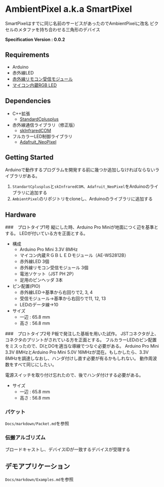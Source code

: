 # AmbientPixel a.k.a SmartPixel
SmartPixelはすでに同じ名前のサービスがあったのでAmbientPixelに改名
ピクセルのメタファを持ち合わせる三角形のデバイス

**Specification Version : 0.0.2**

## Requirements

- Arduino
- 赤外線LED
- [赤外線リモコン受信モジュール](http://akizukidenshi.com/catalog/g/gI-00622/)
- [マイコン内蔵RGB LED](http://akizukidenshi.com/catalog/g/gM-08414/)

## Dependencies

- C++拡張
	- [StandardCplusplus](https://github.com/0x0c/StandardCplusplus)
- 赤外線通信ライブラリ（修正版）
	- [skInfraredCOM](https://github.com/0x0c/skInfraredCOM)
- フルカラーLED制御ライブラリ
	- [Adafruit_NeoPixel](https://github.com/adafruit/Adafruit_NeoPixel)
	
## Getting Started

Arduinoで動作するプログラムを開発する前に幾つか追加しなければならないライブラリがある。

1. `StandartCplusplus`と`skInfraredCOM`、`Adafruit_NeoPixel`をArduinoのライブラリに追加する
2. `AmbientPixel`のリポジトリをcloneし、Arduinoのライブラリに追加する

## Hardware
###　プロトタイプ1号
縦にした時、Arduino Pro Miniが地面につく辺を基準とする。
LEDが付いている方を正面とする。

- 構成
	- Arduino Pro Mini 3.3V 8MHz
	- マイコン内蔵ＲＧＢＬＥＤモジュール（AE-WS2812B）
	- 赤外線LED 3個
	- 赤外線リモコン受信モジュール 3個
	- 電池ソケット（JST PH 2P）
	- 足用のピンヘッダ 3本
- ピン配置(PIO)
	- 赤外線LED→基準から右回りで2, 3, 4
	- 受信モジュール→基準から右回りで11, 12, 13
	- LEDのデータ線→10
- サイズ
	- 一辺 : 65.8 mm
	- 高さ : 56.8 mm
	
###　プロトタイプ2号
P板で発注した基板を用いた試作。
JSTコネクタが上、コネクタのプリントがされている方を正面とする。
フルカラーLEDのピン配置をミスったので、DIとDOを適当な導線でつなぐ必要がある。
Arduino Pro Mini 3.3V 8MHzとArduino Pro Mini 5.0V 16MHzが混在。もしかしたら、3.3V 8MHzを調達しなおし、ハンダ付けし直す必要が有るかもしれない。
動作周波数をすべて同じにしたい。

電源スイッチを取り付け忘れたので、後でハンダ付けする必要がある。

- サイズ
	- 一辺 : 65.8 mm
	- 高さ : 56.8 mm

### パケット

`Docs/markdown/Packet.md`を参照

### 伝搬アルゴリズム

ブロードキャストし、デバイスIDが一致するデバイスが受理する

## デモアプリケーション

`Docs/markdown/Examples.md`を参照
